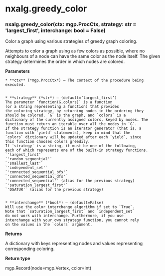 # nxalg.greedy_color


### nxalg.greedy_color(ctx: mgp.ProcCtx, strategy: str = 'largest_first', interchange: bool = False)
Color a graph using various strategies of greedy graph coloring.

Attempts to color a graph using as few colors as possible, where no
neighbours of a node can have the same color as the node itself. The
given strategy determines the order in which nodes are colored.


**Parameters**

    
    * **ctx** (*mgp.ProcCtx*) – The context of the procedure being executed.


    * **strategy** (*str*) – (default=’largest_first’)
    The parameter `function(G,colors)` is a function
    (or a string representing a function) that provides
    the coloring strategy, by returning nodes in the ordering they
    should be colored. `G` is the graph, and `colors` is a
    dictionary of the currently assigned colors, keyed by nodes. The
    function must return an iterable over all the nodes in `G`.
    If the strategy function is an iterator generator (that is, a
    function with `yield` statements), keep in mind that the
    `colors` dictionary will be updated after each `yield`, since
    this function chooses colors greedily.
    If `strategy` is a string, it must be one of the following,
    each of which represents one of the built-in strategy functions.
    `'largest_first'`
    `'random_sequential'`
    `'smallest_last'`
    `'independent_set'`
    `'connected_sequential_bfs'`
    `'connected_sequential_dfs'`
    `'connected_sequential'` (alias for the previous strategy)
    `'saturation_largest_first'`
    `'DSATUR'` (alias for the previous strategy)


    * **interchange** (*bool*) – (default=False)
    Will use the color interchange algorithm if set to `True`.
    Note that `saturation_largest_first` and `independent_set`
    do not work with interchange. Furthermore, if you use
    interchange with your own strategy function, you cannot rely
    on the values in the `colors` argument.



**Returns**

A dictionary with keys representing nodes and values representing
    corresponding coloring.



**Return type**

mgp.Record(node=mgp.Vertex, color=int)

